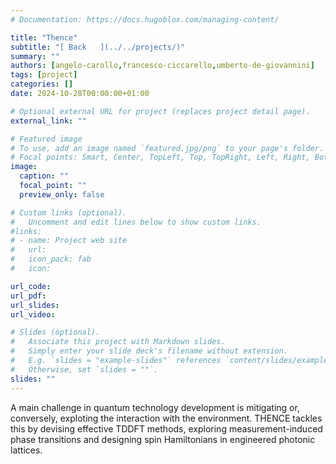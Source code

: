 ```yaml
---
# Documentation: https://docs.hugoblox.com/managing-content/

title: "Thence"
subtitle: "[ Back   ](../../projects/)"
summary: ""
authors: [angelo-carollo,francesco-ciccarello,umberto-de-giovannini]
tags: [project]
categories: []
date: 2024-10-28T00:00:00+01:00

# Optional external URL for project (replaces project detail page).
external_link: ""

# Featured image
# To use, add an image named `featured.jpg/png` to your page's folder.
# Focal points: Smart, Center, TopLeft, Top, TopRight, Left, Right, BottomLeft, Bottom, BottomRight.
image:
  caption: ""
  focal_point: ""
  preview_only: false

# Custom links (optional).
#   Uncomment and edit lines below to show custom links.
#links:
# - name: Project web site
#   url: 
#   icon_pack: fab
#   icon: 

url_code: 
url_pdf: 
url_slides: 
url_video: 

# Slides (optional).
#   Associate this project with Markdown slides.
#   Simply enter your slide deck's filename without extension.
#   E.g. `slides = "example-slides"` references `content/slides/example-slides.md`.
#   Otherwise, set `slides = ""`.
slides: ""
---
```

<html lang="en">
        <body>
          <!-- <img src="phase-transitions.png" align="right" hspace="20" vspace="20" width="400" /> -->
          <p>
          A main challenge in quantum technology development is mitigating or, conversely, exploting the interaction with the environment. THENCE tackles this by devising effective TDDFT methods, exploring measurement-induced phase transitions and designing spin Hamiltonians in engineered photonic lattices.
          </p>
        </body>
        </html> 